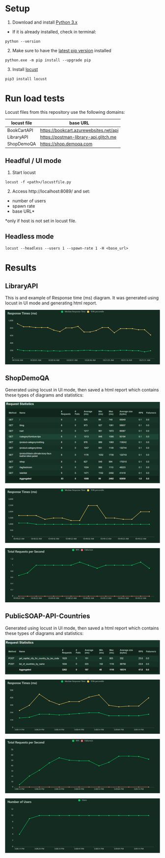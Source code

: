 # Setup

1. Download and install [Python 3.x](https://www.python.org/downloads/windows/)
- If it is already installed, check in terminal:

```
python --version
```

2. Make sure to have the [latest pip version](https://pip.pypa.io/en/stable/installation/) installed

```
python.exe -m pip install --upgrade pip
```

3. Install [locust](http://docs.locust.io/en/stable/installation.html)

```
pip3 install locust
```

# Run load tests

Locust files from this repository use the following domains:

 locust file | base URL  
 --- | --- 
 BookCartAPI | https://bookcart.azurewebsites.net/api 
 LibraryAPI | https://postman-library-api.glitch.me
 ShopDemoQA | https://shop.demoqa.com

## Headful / UI mode
1. Start locust
```
locust -f <path>/locustfile.py
```

2. Access http://localhost:8089/ and set:
- number of users
- spawn rate
- base URL*

*only if host is not set in locust file.

## Headless mode

```
locust --headless --users 1 --spawn-rate 1 -H <base_url>
```

# Results

## LibraryAPI

This is and example of Response time (ms) diagram. It was generated using locust in UI mode and generating html report.

![LibraryAPI-response_time](/LibraryAPI/response_times_(ms).png "LibraryAPI-response_time")

## ShopDemoQA

Generated using locust in UI mode, then saved a html report which contains these types of diagrams and statistics:

![ShopDemoQA-request-statistics](/ShopDemoQA/request_statistics.PNG "ShopDemoQA-request-statistics")

![ShopDemoQA-response-times](/ShopDemoQA/response_times_(ms).png "ShopDemoQA-response-times")

![ShopDemoQA-total-req-per-s](/ShopDemoQA/total_requests_per_second.png "ShopDemoQA-total-req-per-s")

## PublicSOAP-API-Countries

Generated using locust in UI mode, then saved a html report which contains these types of diagrams and statistics:

![PublicSOAP-API-request-statistics](/PublicSOAP-API-Countries/request_statistics.PNG "PublicSOAP-API-request-statistics")

![PublicSOAP-API-response-times](/PublicSOAP-API-Countries/response_times_(ms).png "PublicSOAP-API-response-times")

![PublicSOAP-API-total_requests_per_second](/PublicSOAP-API-Countries/total_requests_per_second.png "PublicSOAP-API-total_requests_per_second")

![PublicSOAP-API-number_of_users](/PublicSOAP-API-Countries/number_of_users.png "PublicSOAP-API-number_of_users")